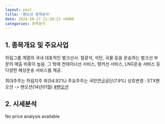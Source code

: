 ```yaml
---
layout: post
title: '팬오션 종목분석'
date: 2024-10-27 21:20:23 +0900
categories: 종목분석
---
```


## 1. 종목개요 및 주요사업

하림그룹 계열의 국내 대표적인 벌크선사. 철광석, 석탄, 곡물 등을 운송하는 벌크선 부문의 매출 비중이 높음. 그 밖에 컨테이너선 서비스, 탱커선 서비스, LNG운송 서비스 등 다양한 해상운송 서비스를 제공.

최대주주는 하림지주 외(54.92%) 주요주주는 국민연금공단(7.9%) 상호변경 : STX팬오션 -> 팬오션(14년01월)
[#팬오션](#)

## 2. 시세분석

No price analysis available
